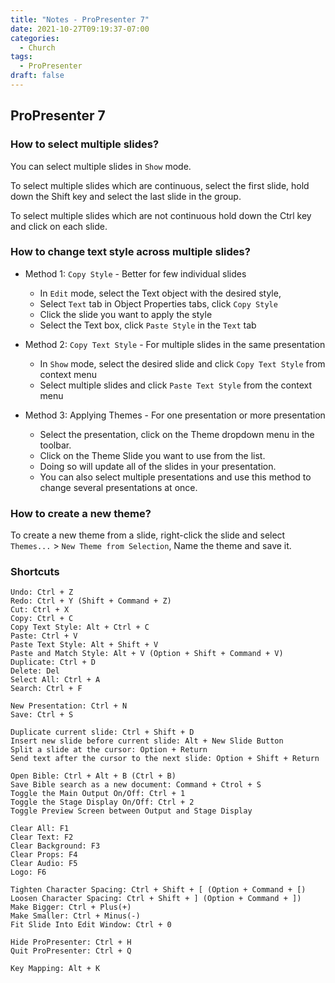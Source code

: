 ```yaml
---
title: "Notes - ProPresenter 7"
date: 2021-10-27T09:19:37-07:00
categories:
  - Church
tags:
  - ProPresenter
draft: false
---
```


## ProPresenter 7

### How to select multiple slides?
You can select multiple slides in `Show` mode. 

To select multiple slides which are continuous, select the first slide, 
hold down the Shift key and select the last slide in the group. 

To select multiple slides which are not continuous hold down the Ctrl key and click on each slide.

### How to change text style across multiple slides?
* Method 1: `Copy Style` - Better for few individual slides

  * In `Edit` mode, select the Text object with the desired style, 
  * Select `Text` tab in Object Properties tabs, click `Copy Style`
  * Click the slide you want to apply the style
  * Select the Text box, click `Paste Style` in the `Text` tab

* Method 2: `Copy Text Style` - For multiple slides in the same presentation
    * In `Show` mode, select the desired slide and click `Copy Text Style` from context menu
    * Select multiple slides and click `Paste Text Style` from the context menu

* Method 3: Applying Themes - For one presentation or more presentation
    * Select the presentation, click on the Theme dropdown menu in the toolbar. 
    * Click on the Theme Slide you want to use from the list. 
    * Doing so will update all of the slides in your presentation. 
    * You can also select multiple presentations and use this method to change several presentations at once.

### How to create a new theme?
To create a new theme from a slide, right-click the slide and 
select `Themes...` > `New Theme from Selection`,
Name the theme and save it.

### Shortcuts
```
Undo: Ctrl + Z
Redo: Ctrl + Y (Shift + Command + Z)
Cut: Ctrl + X
Copy: Ctrl + C
Copy Text Style: Alt + Ctrl + C
Paste: Ctrl + V
Paste Text Style: Alt + Shift + V
Paste and Match Style: Alt + V (Option + Shift + Command + V)
Duplicate: Ctrl + D
Delete: Del
Select All: Ctrl + A
Search: Ctrl + F

New Presentation: Ctrl + N
Save: Ctrl + S

Duplicate current slide: Ctrl + Shift + D
Insert new slide before current slide: Alt + New Slide Button
Split a slide at the cursor: Option + Return
Send text after the cursor to the next slide: Option + Shift + Return 

Open Bible: Ctrl + Alt + B (Ctrl + B)
Save Bible search as a new document: Command + Ctrol + S
Toggle the Main Output On/Off: Ctrl + 1
Toggle the Stage Display On/Off: Ctrl + 2
Toggle Preview Screen between Output and Stage Display

Clear All: F1
Clear Text: F2
Clear Background: F3
Clear Props: F4
Clear Audio: F5
Logo: F6

Tighten Character Spacing: Ctrl + Shift + [ (Option + Command + [)
Loosen Character Spacing: Ctrl + Shift + ] (Option + Command + ])
Make Bigger: Ctrl + Plus(+)
Make Smaller: Ctrl + Minus(-)
Fit Slide Into Edit Window: Ctrl + 0

Hide ProPresenter: Ctrl + H
Quit ProPresenter: Ctrl + Q

Key Mapping: Alt + K
```
